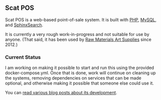 ## Scat POS

Scat POS is a web-based point-of-sale system. It is built with [PHP](https://www.php.net/), [MySQL](https://www.mysql.com/), and [SphinxSearch](http://sphinxsearch.com).

It is currently a very rough work-in-progress and not suitable for use by anyone. (That said, it has been used by [Raw Materials Art Supplies](https://rawmaterialsla.com/) since 2012.)

### Current Status

I am working on making it possible to start and run this using the provided docker-compose.yml. Once that is done, work will continue on cleaning up the systems, removing dependencies on services that can be made optional, and otherwise making it possible that someone else could use it.

You can [read various blog posts about its development](https://trainedmonkey.com/tag/scat).
